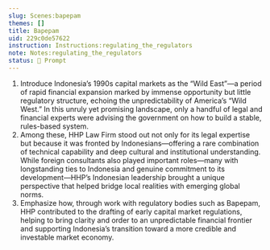 ```yaml
---
slug: Scenes:bapepam
themes: []
title: Bapepam
uid: 229c0de57622
instruction: Instructions:regulating_the_regulators
note: Notes:regulating_the_regulators
status: 💬 Prompt
---
```

1. Introduce Indonesia’s 1990s capital markets as the “Wild East”—a period of rapid financial expansion marked by immense opportunity but little regulatory structure, echoing the unpredictability of America’s “Wild West.” In this unruly yet promising landscape, only a handful of legal and financial experts were advising the government on how to build a stable, rules-based system.
2. Among these, HHP Law Firm stood out not only for its legal expertise but because it was fronted by Indonesians—offering a rare combination of technical capability and deep cultural and institutional understanding. While foreign consultants also played important roles—many with longstanding ties to Indonesia and genuine commitment to its development—HHP’s Indonesian leadership brought a unique perspective that helped bridge local realities with emerging global norms.
3. Emphasize how, through work with regulatory bodies such as Bapepam, HHP contributed to the drafting of early capital market regulations, helping to bring clarity and order to an unpredictable financial frontier and supporting Indonesia’s transition toward a more credible and investable market economy.
